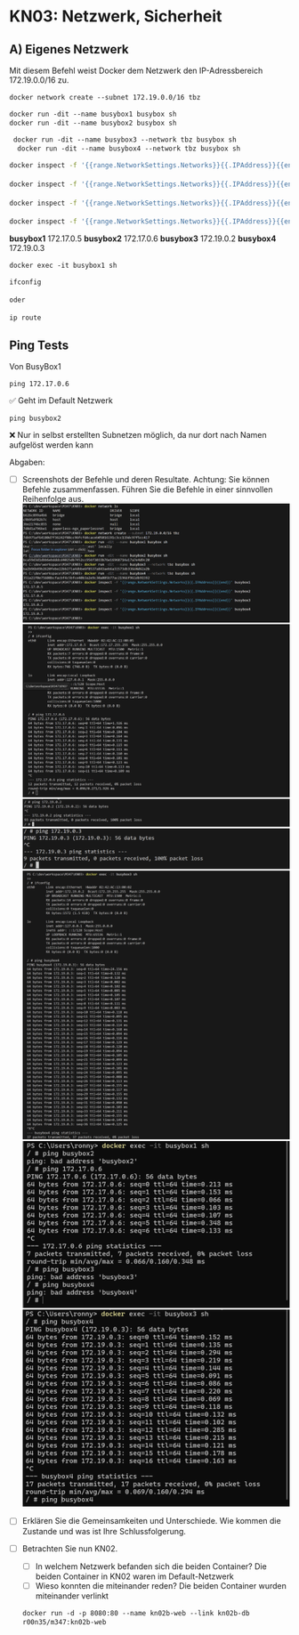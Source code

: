 # KN03: Netzwerk, Sicherheit

## A) Eigenes Netzwerk
Mit diesem Befehl weist Docker dem Netzwerk den IP-Adressbereich 172.19.0.0/16 zu.
```shell
docker network create --subnet 172.19.0.0/16 tbz
```

```shell
docker run -dit --name busybox1 busybox sh
docker run -dit --name busybox2 busybox sh
```

```shell
 docker run -dit --name busybox3 --network tbz busybox sh
  docker run -dit --name busybox4 --network tbz busybox sh
```

```bash
docker inspect -f '{{range.NetworkSettings.Networks}}{{.IPAddress}}{{end}}' busybox1

docker inspect -f '{{range.NetworkSettings.Networks}}{{.IPAddress}}{{end}}' busybox2

docker inspect -f '{{range.NetworkSettings.Networks}}{{.IPAddress}}{{end}}' busybox3

docker inspect -f '{{range.NetworkSettings.Networks}}{{.IPAddress}}{{end}}' busybox4
```

**busybox1** 172.17.0.5
**busybox2** 172.17.0.6
**busybox3** 172.19.0.2
**busybox4** 172.19.0.3

```shell
docker exec -it busybox1 sh
```
```shell
ifconfig

oder

ip route
```
## Ping Tests
Von BusyBox1
```shell 
ping 172.17.0.6 
```
✅ Geht im Default Netzwerk
```shell 
ping busybox2 
```
❌ Nur in selbst erstellten Subnetzen möglich, da nur dort nach Namen aufgelöst werden kann


Abgaben:

- [ ] Screenshots der Befehle und deren Resultate. Achtung: Sie können Befehle zusammenfassen. Führen Sie die Befehle in einer sinnvollen Reihenfolge aus.
![](../image/KN03_busybox1.png)
![](../image/KN03_busybox2.png)
![](../image/KN03_busybox3.png)
![](../image/KN03_busybox4.png)
![](../image/KN03_busybox5.png)
![](../image/KN03_busybox6.png)
![](../image/KN03_busybox7.png)
- [ ] Erklären Sie die Gemeinsamkeiten und Unterschiede. Wie kommen die Zustande und was ist Ihre Schlussfolgerung.


- [ ] Betrachten Sie nun KN02.
    - [ ] In welchem Netzwerk befanden sich die beiden Container?
    Die beiden Container in KN02 waren im Default-Netzwerk
    - [ ] Wieso konnten die miteinander reden?
    Die beiden Container wurden miteinander verlinkt

    ```shell
    docker run -d -p 8080:80 --name kn02b-web --link kn02b-db r00n35/m347:kn02b-web
    ```